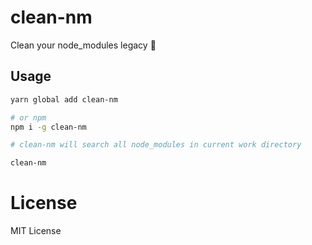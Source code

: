 # clean-nm

Clean your node_modules legacy 💩

## Usage

```bash
yarn global add clean-nm

# or npm
npm i -g clean-nm
```

```bash
# clean-nm will search all node_modules in current work directory

clean-nm
```

# License

MIT License
